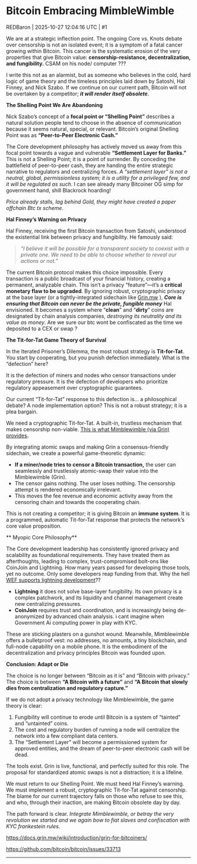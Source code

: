 # Bitcoin Embracing MimbleWimble

REDBaron | 2025-10-27 12:04:16 UTC | #1

We are at a strategic inflection point. The ongoing Core vs. Knots debate over censorship is not an isolated event; it is a symptom of a fatal cancer growing within Bitcoin. This cancer is the systematic erosion of the very properties that give Bitcoin value: **censorship-resistance, decentralization, and fungibility.**   CSAM on his node/ computer ???

I write this not as an alarmist, but as someone who believes in the cold, hard logic of game theory and the timeless principles laid down by Satoshi, Hal Finney, and Nick Szabo. If we continue on our current path, Bitcoin will not be overtaken by a competitor; ***it will render itself obsolete***.

**The Shelling Point We Are Abandoning**

Nick Szabo’s concept of a **focal point or “Shelling Point”** describes a natural solution people tend to choose in the absence of communication because it seems natural, special, or relevant. Bitcoin’s original Shelling Point was as **“Peer-to-Peer Electronic Cash.”**

The Core development philosophy has actively moved us away from this focal point towards a vague and vulnerable **“Settlement Layer for Banks.”** This is not a Shelling Point; it is a point of surrender. By conceding the battlefield of peer-to-peer cash, they are handing the entire strategic narrative to regulators and centralizing forces. *A “settlement layer” is not a neutral, global, permissionless system; it is a utility for a privileged few, and it will be regulated as such*. I can see already many Bitcoiner OG simp for government hand, shill Blackrock hoarding!

*Price already stalls, lag behind Gold, they might have created a paper offchain Btc tx scheme*.

**Hal Finney’s Warning on Privacy**

Hal Finney, receiving the first Bitcoin transaction from Satoshi, understood the existential link between privacy and fungibility. He famously said:

> *“I believe it will be possible for a transparent society to coexist with a private one. We need to be able to choose whether to reveal our actions or not.”*

The current Bitcoin protocol makes this choice impossible. Every transaction is a public broadcast of your financial history, creating a permanent, analyzable chain. This isn’t a privacy “feature”—it’s a **critical monetary flaw to be upgraded**. By ignoring robust, cryptographic privacy at the base layer (or a tightly-integrated sidechain like [Grin.mw](https://docs.grin.mw/wiki/introduction/grin-for-bitcoiners/) ), ***Core is ensuring that Bitcoin can never be the private, fungible money*** Hal envisioned. It becomes a system where “**clean**” and “**dirty**” coins are designated by chain analysis companies, *destroying its neutrality and its value as money*.
Are we sure our btc wont be confiscated as the time we deposited to a CEX or swap ?

**The Tit-for-Tat Game Theory of Survival**

In the Iterated Prisoner’s Dilemma, the most robust strategy is **Tit-for-Tat**. You start by cooperating, but you punish defection immediately. What is the “defection” here?

It is the defection of miners and nodes who censor transactions under regulatory pressure. It is the defection of developers who prioritize regulatory appeasement over cryptographic guarantees.

Our current “Tit-for-Tat” response to this defection is… a philosophical debate? A node implementation option? This is not a robust strategy; it is a plea bargain.

We need a cryptographic Tit-for-Tat. A built-in, trustless mechanism that makes censorship non-viable. [This is what Mimblewimble (via Grin) provides](https://docs.grin.mw/wiki/introduction/grin-for-bitcoiners/)**.**

By integrating atomic swaps and making Grin a consensus-friendly sidechain, we create a powerful game-theoretic dynamic:

* **If a miner/node tries to censor a Bitcoin transaction,** the user can seamlessly and trustlessly atomic-swap their value into the Mimblewimble (Grin).
* The censor gains nothing. The user loses nothing. The censorship attempt is rendered economically irrelevant.
* This moves the fee revenue and economic activity away from the censoring chain and towards the cooperating chain.

This is not creating a competitor; it is giving Bitcoin an **immune system**. It is a programmed, automatic Tit-for-Tat response that protects the network’s core value proposition.

\*\* Myopic Core Philosophy\*\*

The Core development leadership has consistently ignored privacy and scalability as foundational requirements. They have treated them as afterthoughts, leading to complex, trust-compromised bolt-ons like CoinJoin and Lightning. How many years passed for developing those tools,  yet no outcome. Only some developers reap funding from that. Why the hell [WEF supports lightning development](https://widgets.weforum.org/techpioneers-2020/lightning-labs/)??

* **Lightning** it does not solve base-layer fungibility. Its own privacy is a complex patchwork, and its liquidity and channel management create new centralizing pressures.
* **CoinJoin** requires trust and coordination, and is increasingly being de-anonymized by advanced chain analysis. i cant imagine when Government  Ai computing power in play with KYC. 

These are sticking plasters on a gunshot wound. Meanwhile, Mimblewimble offers a bulletproof vest: no addresses, no amounts, a tiny blockchain, and full-node capability on a mobile phone. It is the embodiment of the decentralization and privacy principles Bitcoin was founded upon.

**Conclusion: Adapt or Die**

The choice is no longer between “Bitcoin as it is” and “Bitcoin with privacy.” The choice is between **“A Bitcoin with a future”** and **“A Bitcoin that slowly dies from centralization and regulatory capture.”**

If we do not adopt a privacy technology like Mimblewimble, the game theory is clear:

1. Fungibility will continue to erode until Bitcoin is a system of “tainted” and “untainted” coins.
2. The cost and regulatory burden of running a node will centralize the network into a few compliant data centers.
3. The “Settlement Layer” will become a permissioned system for approved entities, and the dream of peer-to-peer electronic cash will be dead.

The tools exist. Grin is live, functional, and perfectly suited for this role. The proposal for standardized atomic swaps is not a distraction; it is a lifeline.

We must return to our Shelling Point. We must heed Hal Finney’s warning. We must implement a robust, cryptographic Tit-for-Tat against censorship. The blame for our current trajectory falls on those who refuse to see this, and who, through their inaction, are making Bitcoin obsolete day by day.

The path forward is clear. *Integrate Mimblewimble, or betray the very revolution we started and we again bow to fiat slaves and confiscation with KYC frankestein rules.*

https://docs.grin.mw/wiki/introduction/grin-for-bitcoiners/

https://github.com/bitcoin/bitcoin/issues/33713

-------------------------

